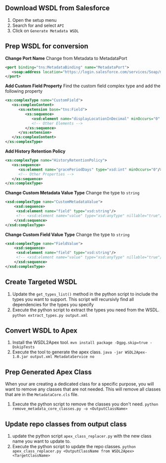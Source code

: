 

## Download WSDL from Salesforce
1) Open the setup menu
2) Search for and select `API`
3) Click on `Generate Metadata WSDL`


## Prep WSDL for conversion

**Change Port Name**
Change from Metadata to MetadataPort

``` XML
<port binding="tns:MetadataBinding" name="MetadataPort">
   <soap:address location="https://login.salesforce.com/services/Soap/m/64.0"/>
</port>
```

**Add Custom Field Property**
Find the custom field complex type and add the following property

``` XML
<xs:complexType name="CustomField">
   <xs:complexContent>
      <xs:extension base="tns:Field">
         <xs:sequence>
            <xsd:element name="displayLocationInDecimal" minOccurs="0" type="xsd:boolean"/>
            <!-- Other Elements -->
         </xs:sequence>
      </xs:extension>
   </xs:complexContent>
</xs:complexType>
```

**Add History Retention Policy**

``` XML
<xs:complexType name="HistoryRetentionPolicy">
   <xs:sequence>
      <xs:element name="gracePeriodDays" type="xsd:int" minOccurs="0"/>
      <!-- Other Properties -->
   </xs:sequence>
</xs:complexType>
```

**Change Custom Metadata Value Type**
Change the type to `string`
``` xml
<xsd:complexType name="CustomMetadataValue">
    <xsd:sequence>
     <xsd:element name="field" type="xsd:string"/>
     <!-- <xsd:element name="value" type="xsd:anyType" nillable="true"/> -->
    </xsd:sequence>
</xsd:complexType>
```

**Change Custom Field Value Type**
Change the type to `string`
``` xml
<xsd:complexType name="FieldValue">
    <xsd:sequence>
     <xsd:element name="field" type="xsd:string"/>
     <!-- <xsd:element name="value" type="xsd:anyType" nillable="true"/> -->
    </xsd:sequence>
</xsd:complexType>
```

## Create Targeted WSDL
1) Update the `get_types_list()` method in the python script to include the types you want to support. This script will recursivly find all dependencies for the types you specify 
2) Execute the python script to extract the types you need from the WSDL. `python extract_types.py output.xml`


## Convert WSDL to Apex
1) Install the WSDL2Apex tool. `mvn install package -Dgpg.skip=true -DskipTests`
2) Execute the tool to generate the apex class. `java -jar WSDL2Apex-1.0.jar output.xml MetadataService no`

## Prep Generated Apex Class
When your are creating a dedicated class for a specific purpose, you will want to remove any classes that are not needed. This will remove all classes that are in the `MetadataCore.cls` file.
1) Execute the python script to remove the classes you don't need. `python remove_metadata_core_classes.py -o <OutputClassName>`

## Update repo classes from output class
1) update the python script `apex_class_replacer.py` with the new class name you want to update to.
2) Execute the python script to update the repo classes. `python apex_class_replacer.py <OutputClassName from WSDL2Apex> <TargetClassName>`
